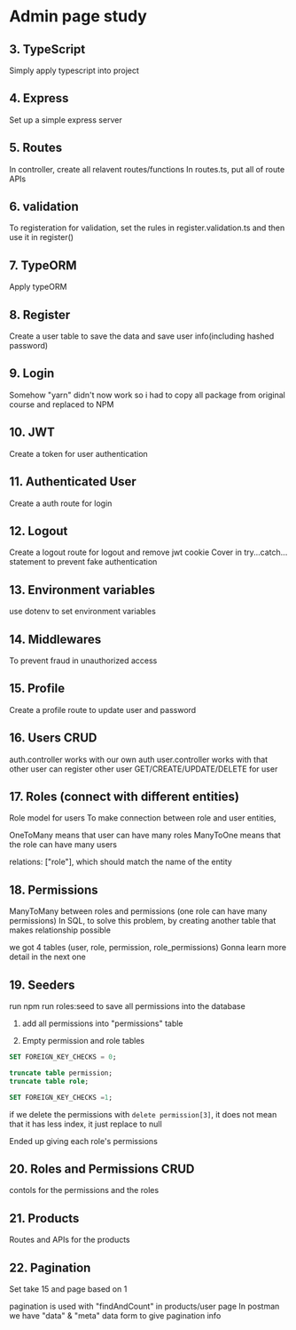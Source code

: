 # Admin page study

## 3. TypeScript

Simply apply typescript into project

## 4. Express

Set up a simple express server

## 5. Routes

In controller, create all relavent routes/functions
In routes.ts, put all of route APIs

## 6. validation

To registeration for validation, set the rules in register.validation.ts
and then use it in register()

## 7. TypeORM

Apply typeORM

## 8. Register

Create a user table to save the data and save user info(including hashed password)

## 9. Login

Somehow "yarn" didn't now work so i had to copy all package from original course and replaced to NPM

## 10. JWT

Create a token for user authentication

## 11. Authenticated User

Create a auth route for login

## 12. Logout

Create a logout route for logout and remove jwt cookie
Cover in try...catch... statement to prevent fake authentication

## 13. Environment variables

use dotenv to set environment variables

## 14. Middlewares

To prevent fraud in unauthorized access

## 15. Profile

Create a profile route to update user and password

## 16. Users CRUD

auth.controller works with our own auth
user.controller works with that other user can register other user
GET/CREATE/UPDATE/DELETE for user

## 17. Roles (connect with different entities)

Role model for users
To make connection between role and user entities,

OneToMany means that user can have many roles
ManyToOne means that the role can have many users

relations: ["role"], which should match the name of the entity

## 18. Permissions

ManyToMany between roles and permissions (one role can have many permissions)
In SQL, to solve this problem, by creating another table that makes relationship possible

we got 4 tables (user, role, permission, role_permissions)
Gonna learn more detail in the next one

## 19. Seeders

run npm run roles:seed to save all permissions into the database

1. add all permissions into "permissions" table

2. Empty permission and role tables

```sql
SET FOREIGN_KEY_CHECKS = 0;

truncate table permission;
truncate table role;

SET FOREIGN_KEY_CHECKS =1;
```

if we delete the permissions with `delete permission[3]`, it does not mean that it has less index, it just replace to null

Ended up giving each role's permissions

## 20. Roles and Permissions CRUD
contols for the permissions and the roles 

## 21. Products 
Routes and APIs for the products

## 22. Pagination
Set take 15 and page based on 1

pagination is used with "findAndCount" in products/user page
In postman we have "data" & "meta" data form to give pagination info